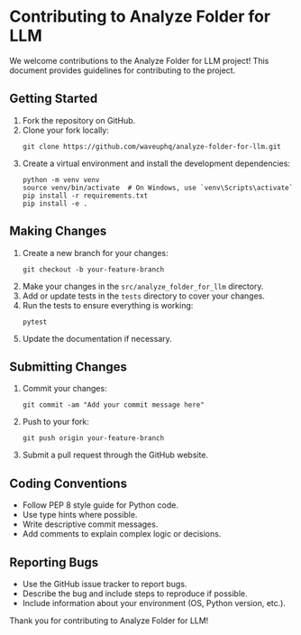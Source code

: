 # Contributing to Analyze Folder for LLM

We welcome contributions to the Analyze Folder for LLM project! This document provides guidelines for contributing to the project.

## Getting Started

1. Fork the repository on GitHub.
2. Clone your fork locally:
   ```
   git clone https://github.com/waveuphq/analyze-folder-for-llm.git
   ```
3. Create a virtual environment and install the development dependencies:
   ```
   python -m venv venv
   source venv/bin/activate  # On Windows, use `venv\Scripts\activate`
   pip install -r requirements.txt
   pip install -e .
   ```

## Making Changes

1. Create a new branch for your changes:
   ```
   git checkout -b your-feature-branch
   ```
2. Make your changes in the `src/analyze_folder_for_llm` directory.
3. Add or update tests in the `tests` directory to cover your changes.
4. Run the tests to ensure everything is working:
   ```
   pytest
   ```
5. Update the documentation if necessary.

## Submitting Changes

1. Commit your changes:
   ```
   git commit -am "Add your commit message here"
   ```
2. Push to your fork:
   ```
   git push origin your-feature-branch
   ```
3. Submit a pull request through the GitHub website.

## Coding Conventions

- Follow PEP 8 style guide for Python code.
- Use type hints where possible.
- Write descriptive commit messages.
- Add comments to explain complex logic or decisions.

## Reporting Bugs

- Use the GitHub issue tracker to report bugs.
- Describe the bug and include steps to reproduce if possible.
- Include information about your environment (OS, Python version, etc.).

Thank you for contributing to Analyze Folder for LLM!
